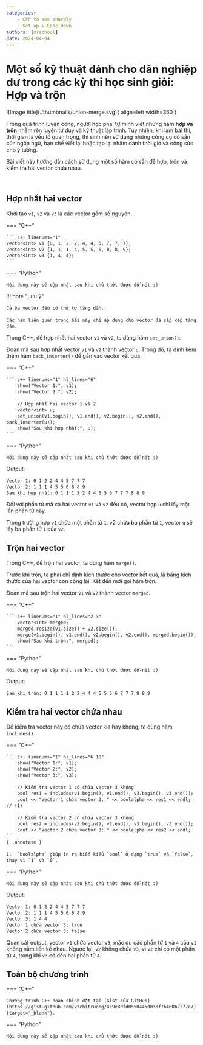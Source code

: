 ```yaml
---
categories:
    - CPP to see sharply
    - Set up & Code down
authors: [mrschool]
date: 2024-04-04
---
```


# Một số kỹ thuật dành cho dân nghiệp dư trong các kỳ thi học sinh giỏi: Hợp và trộn


<div class="result" markdown>
![Image title](./thumbnails/union-merge.svg){ align=left width=360 }

Trong quá trình luyện công, người học phải tự mình viết những hàm **hợp và trộn** nhằm rèn luyện tư duy và kỹ thuật lập trình. Tuy nhiên, khi làm bài thi, thời gian là yếu tố quan trọng, thí sinh nên sử dụng những công cụ có sẵn của ngôn ngữ, hạn chế viết lại hoặc tạo lại nhằm dành thời giờ và công sức cho ý tưởng.

Bài viết này hướng dẫn cách sử dụng một số hàm có sẵn để hợp, trộn và kiểm tra hai vector chứa nhau.

</div>

<!-- more -->

<br>

## Hợp nhất hai vector

Khởi tạo `v1`, `v2` và `v3` là các vector gồm số nguyên.

=== "C++"

    ``` c++ linenums="1"
    vector<int> v1 {0, 1, 2, 2, 4, 4, 5, 7, 7, 7};
    vector<int> v2 {1, 1, 1, 4, 5, 5, 6, 8, 8, 9};
    vector<int> v3 {1, 4, 4};
    ```
=== "Python"

    Nội dung này sẽ cập nhật sau khi chủ thớt được đồ-nét :)

!!! note "Lưu ý"

    Cả ba vector đều có thứ tự tăng dần.

    Các hàm liên quan trong bài này chỉ áp dụng cho vector đã sắp xếp tăng dần.

Trong C++, để hợp nhất hai vector `v1` và `v2`, ta dùng hàm `set_union()`. 

Đoạn mã sau hợp nhất vector `v1` và `v2` thành vector `u`. Trong đó, ta đính kèm thêm hàm `back_inserter()` để gắn vào vector kết quả.

=== "C++"

    ``` c++ linenums="1" hl_lines="6"
        show("Vector 1:", v1);
        show("Vector 2:", v2);
        
        // Hợp nhất hai vector 1 và 2
        vector<int> u;
        set_union(v1.begin(), v1.end(), v2.begin(), v2.end(), back_inserter(u));
        show("Sau khi hợp nhất:", u);
    ```
=== "Python"

    Nội dung này sẽ cập nhật sau khi chủ thớt được đồ-nét :)

Output:

```pycon
Vector 1: 0 1 2 2 4 4 5 7 7 7 
Vector 2: 1 1 1 4 5 5 6 8 8 9
Sau khi hợp nhất: 0 1 1 1 2 2 4 4 5 5 6 7 7 7 8 8 9
```

Đối với phần tử mà cả hai vector `v1` và `v2` đều có, vector hợp `u` chỉ lấy một lần phần tử này.

Trong trường hợp `v1` chứa một phần tử `1`, v2 chứa ba phần tử `1`, vector `u` sẽ lấy ba phần tử `1` của `v2`.

## Trộn hai vector

Trong C++, để trộn hai vector, ta dùng hàm `merge()`.

Trước khi trộn, ta phải chỉ định kích thước cho vector kết quả, là bằng kích thước của hai vector con cộng lại. Kết đến mới gọi hàm trộn.

Đoạn mã sau trộn hai vector `v1` và `v2` thành vector `merged`. 

=== "C++"

    ``` c++ linenums="1" hl_lines="2 3"
        vector<int> merged;
        merged.resize(v1.size() + v2.size());
        merge(v1.begin(), v1.end(), v2.begin(), v2.end(), merged.begin());
        show("Sau khi trộn:", merged);
    ```
=== "Python"

    Nội dung này sẽ cập nhật sau khi chủ thớt được đồ-nét :)

Output:

```pycon
Sau khi trộn: 0 1 1 1 1 2 2 4 4 4 5 5 5 6 7 7 7 8 8 9
```

## Kiểm tra hai vector chứa nhau

Để kiểm tra vector này có chứa vector kia hay không, ta dùng hàm `includes()`.

=== "C++"

    ``` c++ linenums="1" hl_lines="6 10"
        show("Vector 1:", v1);
        show("Vector 2:", v2);
        show("Vector 3:", v3);

        // Kiểm tra vector 1 có chứa vector 3 không
        bool res1 = includes(v1.begin(), v1.end(), v3.begin(), v3.end());
        cout << "Vector 1 chứa vector 3: " << boolalpha << res1 << endl; // (1)

        // Kiểm tra vector 2 có chứa vector 3 không
        bool res2 = includes(v2.begin(), v2.end(), v3.begin(), v3.end());
        cout << "Vector 2 chứa vector 3: " << boolalpha << res2 << endl;
    ```
    { .annotate }

    1.  `boolalpha` giúp in ra biến kiểu `bool` ở dạng `true` và `false`, thay vì `1` và `0`.

=== "Python"

    Nội dung này sẽ cập nhật sau khi chủ thớt được đồ-nét :)

Output:

```pycon
Vector 1: 0 1 2 2 4 4 5 7 7 7
Vector 2: 1 1 1 4 5 5 6 8 8 9
Vector 3: 1 4 4
Vector 1 chứa vector 3: true
Vector 2 chứa vector 3: false
```

Quan sát output, vector `v1` chứa vector `v3`, mặc dù các phần tử `1` và `4` của `v1` không nằm liền kề nhau. Ngược lại, `v2` không chứa `v3`, vì `v2` chỉ có một phần tử `4`, trong khi `v3` có đến hai phần tử `4`.

## Toàn bộ chương trình

=== "C++"

    Chương trình C++ hoàn chỉnh đặt tại [Gist của GitHub](https://gist.github.com/vtchitruong/ac9e8dfd0550445d038f76460b2277e7){target="_blank"}.

=== "Python"

    Nội dung này sẽ cập nhật sau khi chủ thớt được đồ-nét :)